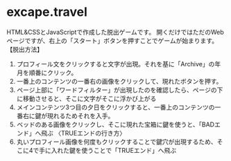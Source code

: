 # excape.travel
HTML&CSSとJavaScriptで作成した脱出ゲームです。
開くだけではただのWebページですが、右上の「スタート」ボタンを押すことでゲームが始まります。
【脱出方法】
1. プロフィール文をクリックすると文字が出現。それを基に「Archive」の年月を順番にクリック。
2. 一番上のコンテンツの一番右の画像をクリックして、現れたボタンを押す。
3. ページ上部に「ワードフィルター」が出現したのを確認したら、ページの下に移動させると、そこに文字がそこに浮かび上がる
4. メインコンテンツ3つ目の夕日をクリックすると、一番上のコンテンツの一番右に鍵が現れるためそれを入手。
5. ベッドのある画像をクリックし、そこに現れた宝箱に鍵を使うと、「BADエンド」へ飛ぶ
〈TRUEエンドの行き方〉
5. 丸いプロフィール画像を何度もクリックすることで鍵穴が出現するため、そこに4で手に入れた鍵を使うことで「TRUEエンド」へ飛ぶ
   
